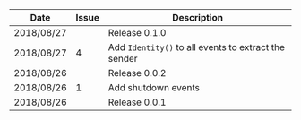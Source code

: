 |Date      |Issue |Description                                                                                              |
|----------|------|---------------------------------------------------------------------------------------------------------|
|2018/08/27|      |Release 0.1.0                                                                                            |
|2018/08/27|4     |Add `Identity()` to all events to extract the sender                                                     |
|2018/08/26|      |Release 0.0.2                                                                                            |
|2018/08/26|1     |Add shutdown events                                                                                      |
|2018/08/26|      |Release 0.0.1                                                                                            |